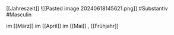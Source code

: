 [[Jahreszeit]]
![[Pasted image 20240618145621.png]]
#Substantiv #Masculin 


im [[März]]
im [[April]] 
im [[Mai]]
, [[Frühjahr]]